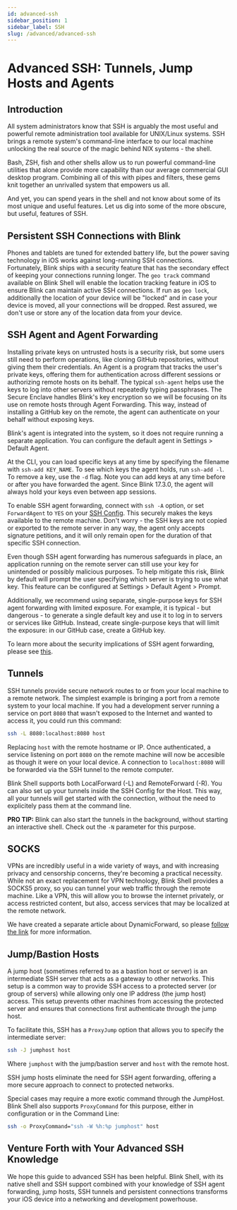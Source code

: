 ```yaml
---
id: advanced-ssh
sidebar_position: 1
sidebar_label: SSH
slug: /advanced/advanced-ssh
---
```


# Advanced SSH: Tunnels, Jump Hosts and Agents

## Introduction

All system administrators know that SSH is arguably the most useful and powerful remote administration tool available for UNIX/Linux systems. SSH brings a remote system's command-line interface to our local machine unlocking the real source of the magic behind NIX systems - the shell.

Bash, ZSH, fish and other shells allow us to run powerful command-line utilities that alone provide more capability than our average commercial GUI desktop program. Combining all of this with pipes and filters, these gems knit together an unrivalled system that empowers us all.

And yet, you can spend years in the shell and not know about some of its most unique and useful features. Let us dig into some of the more obscure, but useful, features of SSH.

## Persistent SSH Connections with Blink

Phones and tablets are tuned for extended battery life, but the power saving technology in iOS works against long-running SSH connections. Fortunately, Blink ships with a security feature that has the secondary effect of keeping your connections running longer. The `geo track` command available on Blink Shell will enable the location tracking feature in iOS to ensure Blink can maintain active SSH connections. If run as `geo lock`, additionally the location of your device will be "locked" and in case your device is moved, all your connections will be dropped. Rest assured, we don't use or store any of the location data from your device. 

## SSH Agent and Agent Forwarding

Installing private keys on untrusted hosts is a security risk, but some users still need to perform operations, like cloning GitHub repositories, without giving them their credentials. An Agent is a program that tracks the user's private keys, offering them for authentication across different sessions or authorizing remote hosts on its behalf. The typical `ssh-agent` helps use the keys to log into other servers without repeatedly typing passphrases. The Secure Enclave handles Blink's key encryption so we will be focusing on its use on remote hosts through Agent Forwarding. This way, instead of installing a GitHub key on the remote, the agent can authenticate on your behalf without exposing keys.

Blink's agent is integrated into the system, so it does not require running a separate application. You can configure the default agent in Settings > Default Agent.

At the CLI, you can load specific keys at any time by specifying the filename with `ssh-add KEY_NAME`. To see which keys the agent holds, run `ssh-add -l`. To remove a key, use the `-d` flag. Note you can add keys at any time before or after you have forwarded the agent. Since Blink 17.3.0, the agent will always hold your keys even between app sessions.

To enable SSH agent forwarding, connect with `ssh -A` option, or set `ForwardAgent` to `YES` on your [SSH Config](/basics/hosts#ssh-config). This securely makes the keys available to the remote machine. Don't worry - the SSH keys are not copied or exported to the remote server in any way, the agent only accepts signature petitions, and it will only remain open for the duration of that specific SSH connection.

Even though SSH agent forwarding has numerous safeguards in place, an application running on the remote server can still use your key for unintended or possibly malicious purposes. To help mitigate this risk, Blink by default will prompt the user specifying which server is trying to use what key. This feature can be configured at Settings > Default Agent > Prompt.

Additionally, we recommend using separate, single-purpose keys for SSH agent forwarding with limited exposure. For example, it is typical - but dangerous - to generate a single default key and use it to log in to servers or services like GitHub. Instead, create single-purpose keys that will limit the exposure: in our GitHub case, create a GitHub key.

To learn more about the security implications of SSH agent forwarding, please see [this](https://heipei.io/2015/02/26/SSH-Agent-Forwarding-considered-harmful/).

## Tunnels

SSH tunnels provide secure network routes to or from your local machine to a remote network. The simplest example is bringing a port from a remote system to your local machine. If you had a development server running a service on port `8080` that wasn't exposed to the Internet and wanted to access it, you could run this command:

```bash
ssh -L 8080:localhost:8080 host
```

Replacing `host` with the remote hostname or IP. Once authenticated, a service listening on port `8080` on the remote machine will now be accesible as though it were on your local device. A connection to `localhost:8080` will be forwarded via the SSH tunnel to the remote computer.

Blink Shell supports both LocalForward (-L) and RemoteForward (-R). You can also set up your tunnels inside the SSH Config for the Host. This way, all your tunnels will get started with the connection, without the need to explicitely pass them at the command line.

**PRO TIP:** Blink can also start the tunnels in the background, without starting an interactive shell. Check out the `-N` parameter for this purpose.

## SOCKS

VPNs are incredibly useful in a wide variety of ways, and with increasing privacy and censorship concerns, they're becoming a practical necessity. While not an exact replacement for VPN technology, Blink Shell provides a SOCKS5 proxy, so you can tunnel your web traffic through the remote machine. Like a VPN, this will allow you to browse the internet privately, or access restricted content, but also, access services that may be localized at the remote network.

We have created a separate article about DynamicForward, so please [follow the link](/advanced/socks) for more information.

## Jump/Bastion Hosts

A jump host (sometimes referred to as a bastion host or server) is an intermediate SSH server that acts as a gateway to other networks. This setup is a common way to provide SSH access to a protected server (or group of servers) while allowing only one IP address (the jump host) access. This setup prevents other machines from accessing the protected server and ensures that connections first authenticate through the jump host.

To facilitate this, SSH has a `ProxyJump` option that allows you to specify the intermediate server:

```bash
ssh -J jumphost host
```

Where `jumphost` with the jump/bastion server and `host` with the remote host.

SSH jump hosts eliminate the need for SSH agent forwarding, offering a more secure approach to connect to protected networks.

Special cases may require a more exotic command through the JumpHost. Blink Shell also supports `ProxyCommand` for this purpose, either in configuration or in the Command Line:

```bash
ssh -o ProxyCommand="ssh -W %h:%p jumphost" host
```

## Venture Forth with Your Advanced SSH Knowledge

We hope this guide to advanced SSH has been helpful. Blink Shell, with its native shell and SSH support combined with your knowledge of SSH agent forwarding, jump hosts, SSH tunnels and persistent connections transforms your iOS device into a networking and development powerhouse.
